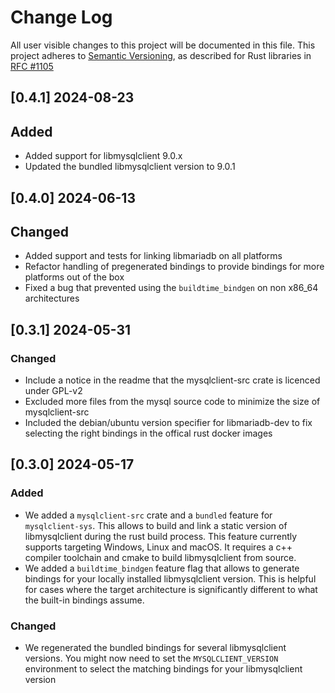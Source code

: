 # Change Log
All user visible changes to this project will be documented in this file.
This project adheres to [Semantic Versioning](http://semver.org/), as described
for Rust libraries in [RFC #1105](https://github.com/rust-lang/rfcs/blob/master/text/1105-api-evolution.md)

## [0.4.1] 2024-08-23

## Added

* Added support for libmysqlclient 9.0.x
* Updated the bundled libmysqlclient version to 9.0.1

## [0.4.0] 2024-06-13

## Changed 

* Added support and tests for linking libmariadb on all platforms
* Refactor handling of pregenerated bindings to provide bindings for more platforms out of the box
* Fixed a bug that prevented using the `buildtime_bindgen` on non x86_64 architectures

## [0.3.1] 2024-05-31

### Changed

* Include a notice in the readme that the mysqlclient-src crate is licenced under GPL-v2
* Excluded more files from the mysql source code to minimize the size of mysqlclient-src
* Included the debian/ubuntu version specifier for libmariadb-dev to fix selecting the right bindings in the offical rust docker images

## [0.3.0] 2024-05-17

### Added

- We added a `mysqlclient-src` crate and a `bundled` feature for `mysqlclient-sys`. This allows to build and link a static version of libmysqlclient during the rust build process. This feature currently supports targeting Windows, Linux and macOS. It requires a c++ compiler toolchain and cmake to build libmysqlclient from source.
- We added a `buildtime_bindgen` feature flag that allows to generate bindings for your locally installed libmysqlclient version. This is helpful for cases where the target architecture is significantly different to what the built-in bindings assume.


### Changed

- We regenerated the bundled bindings for several libmysqlclient versions. You might now need to set the `MYSQLCLIENT_VERSION` environment to select the matching bindings for your libmysqlclient version
